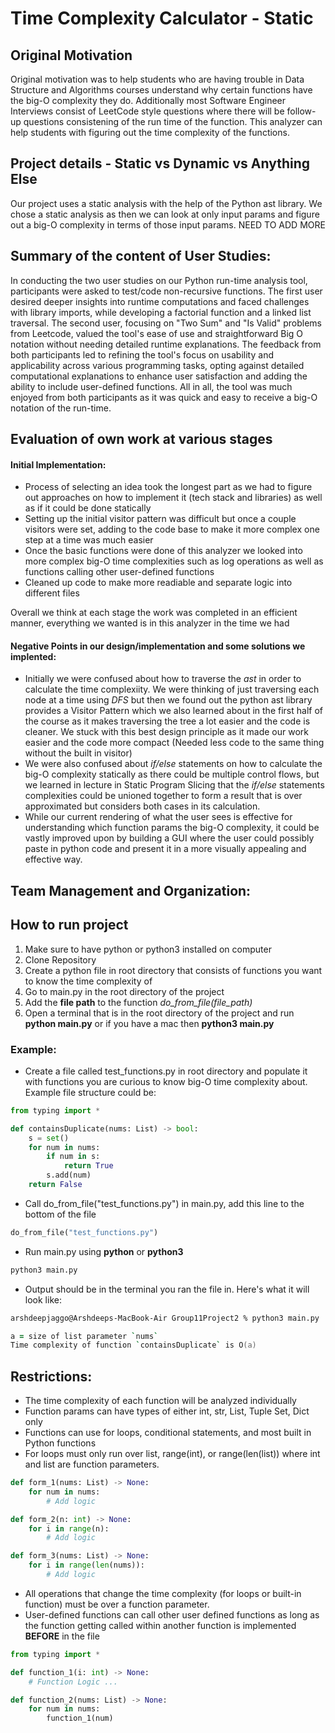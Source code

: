 # Time Complexity Calculator - Static 

## Original Motivation

Original motivation was to help students who are having trouble in Data Structure and Algorithms courses understand why certain functions have the big-O complexity they do. Additionally most Software Engineer Interviews consist of LeetCode style questions where there will be follow-up questions consistening of the run time of the function. This analyzer can help students with figuring out the time complexity of the functions.

## Project details - Static vs Dynamic vs Anything Else

Our project uses a static analysis with the help of the Python ast library. We chose a static analysis as then we can look at only input params and figure out a big-O complexity in terms of those input params. NEED TO ADD MORE

## Summary of the content of User Studies:

In conducting the two user studies on our Python run-time analysis tool, participants were asked to test/code non-recursive functions. The first user desired deeper insights into runtime computations and faced challenges with library imports, while developing a factorial function and a linked list traversal. The second user, focusing on "Two Sum" and "Is Valid" problems from Leetcode, valued the tool's ease of use and straightforward Big O notation without needing detailed runtime explanations. The feedback from both participants led to refining the tool's focus on usability and applicability across various programming tasks, opting against detailed computational explanations to enhance user satisfaction and adding the ability to include user-defined functions. All in all, the tool was much enjoyed from both participants as it was quick and easy to receive a big-O notation of the run-time. 

## Evaluation of own work at various stages

#### Initial Implementation:

- Process of selecting an idea took the longest part as we had to figure out approaches on how to implement it (tech stack and libraries) as well as if it could be done statically
- Setting up the initial visitor pattern was difficult but once a couple visitors were set, adding to the code base to make it more complex one step at a time was much easier
- Once the basic functions were done of this analyzer we looked into more complex big-O time complexities such as log operations as well as functions calling other user-defined functions
- Cleaned up code to make more readiable and separate logic into different files

Overall we think at each stage the work was completed in an efficient manner, everything we wanted is in this analyzer in the time we had


#### Negative Points in our design/implementation and some solutions we implented:

- Initially we were confused about how to traverse the *ast* in order to calculate the time complexiity. We were thinking of just traversing each node at a time using *DFS* but then we found out the python ast library provides a Visitor Pattern which we also learned about in the first half of the course as it makes traversing the tree a lot easier and the code is cleaner. We stuck with this best design principle as it made our work easier and the code more compact (Needed less code to the same thing without the built in visitor)
- We were also confused about *if/else* statements on how to calculate the big-O complexity statically as there could be multiple control flows, but we learned in lecture in Static Program Slicing that the *if/else* statements complexities could be unioned together to form a result that is over approximated but considers both cases in its calculation. 
- While our current rendering of what the user sees is effective for understanding which function params the big-O complexity, it could be vastly improved upon by building a GUI where the user could possibly paste in python code and present it in a more visually appealing and effective way.

## Team Management and Organization:


## How to run project

1. Make sure to have python or python3 installed on computer
2. Clone Repository
3. Create a python file in root directory that consists of functions you want to know the time complexity of
4. Go to main.py in the root directory of the project
5. Add the **file path** to the function *do_from_file(file_path)*
6. Open a terminal that is in the root directory of the project and run **python main.py** or if you have a mac then **python3 main.py**

### Example:

- Create a file called test_functions.py in root directory and populate it with functions you are curious to know big-O time complexity about. Example file structure could be:

```python
from typing import *

def containsDuplicate(nums: List) -> bool:
    s = set()
    for num in nums:
        if num in s:
            return True
        s.add(num)
    return False
```
- Call do_from_file("test_functions.py") in main.py, add this line to the bottom of the file

```python
do_from_file("test_functions.py")

```
- Run main.py using **python** or **python3**

```zsh
python3 main.py
```

- Output should be in the terminal you ran the file in. Here's what it will look like:

```zsh
arshdeepjaggo@Arshdeeps-MacBook-Air Group11Project2 % python3 main.py

a = size of list parameter `nums`
Time complexity of function `containsDuplicate` is O(a)
```

## Restrictions:

- The time complexity of each function will be analyzed individually
- Function params can have types of either int, str, List, Tuple Set, Dict only
- Functions can use for loops, conditional statements, and most built in Python functions
- For loops must only run over list, range(int), or range(len(list)) where int and list are function parameters.

```python
def form_1(nums: List) -> None:
    for num in nums:
        # Add logic

def form_2(n: int) -> None:
    for i in range(n):
        # Add logic

def form_3(nums: List) -> None:
    for i in range(len(nums)):
        # Add logic
```

- All operations that change the time complexity (for loops or built-in function) must be over a function parameter.
- User-defined functions can call other user defined functions as long as the function getting called within another function is implemented **BEFORE** in the file

```python
from typing import *

def function_1(i: int) -> None:
    # Function Logic ...

def function_2(nums: List) -> None:
    for num in nums:
        function_1(num)
```
